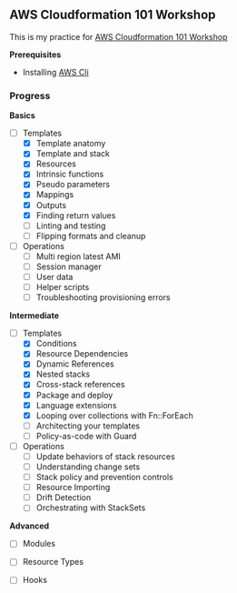 ## AWS Cloudformation 101 Workshop


This is my practice for [AWS Cloudformation 101 Workshop](https://catalog.workshops.aws/cfn101/en-US/introduction)

**Prerequisites**
- Installing [AWS Cli](https://docs.aws.amazon.com/cli/latest/userguide/getting-started-install.html)

### Progress
**Basics**
- [ ] Templates
    - [x] Template anatomy
    - [x] Template and stack
    - [x] Resources
    - [x] Intrinsic functions
    - [x] Pseudo parameters
    - [x] Mappings
    - [x] Outputs
    - [x] Finding return values
    - [ ] Linting and testing
    - [ ] Flipping formats and cleanup
- [ ] Operations
    - [ ] Multi region latest AMI
    - [ ] Session manager
    - [ ] User data
    - [ ] Helper scripts
    - [ ] Troubleshooting provisioning errors

**Intermediate**
- [ ] Templates
    - [x] Conditions
    - [x] Resource Dependencies
    - [x] Dynamic References
    - [x] Nested stacks
    - [x] Cross-stack references
    - [x] Package and deploy
    - [x] Language extensions
    - [x] Looping over collections with Fn::ForEach
    - [ ] Architecting your templates
    - [ ] Policy-as-code with Guard

- [ ] Operations
    - [ ] Update behaviors of stack resources
    - [ ] Understanding change sets
    - [ ] Stack policy and prevention controls
    - [ ] Resource Importing
    - [ ] Drift Detection
    - [ ] Orchestrating with StackSets

**Advanced**
- [ ] Modules
- [ ] Resource Types
- [ ] Hooks



